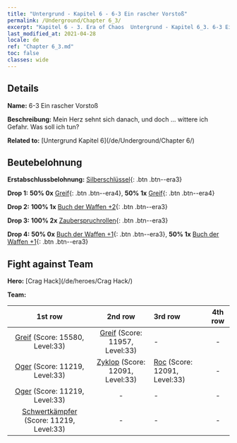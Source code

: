```yaml
---
title: "Untergrund - Kapitel 6 - 6-3 Ein rascher Vorstoß"
permalink: /Underground/Chapter 6_3/
excerpt: "Kapitel 6 - 3. Era of Chaos  Untergrund - Kapitel 6_3. 6-3 Ein rascher Vorstoß"
last_modified_at: 2021-04-28
locale: de
ref: "Chapter 6_3.md"
toc: false
classes: wide
---
```


## Details

 **Name:** 6-3 Ein rascher Vorstoß

 **Beschreibung:** Mein Herz sehnt sich danach, und doch ... wittere ich Gefahr. Was soll ich tun?

 **Related to:** [Untergrund Kapitel 6](/de/Underground/Chapter 6/)

## Beutebelohnung

 **Erstabschlussbelohnung:** [Silberschlüssel](/ItemsDE/con_693/){: .btn .btn--era3}

 **Drop 1:** **50% 0x** [Greif](/ItemsDE/unt_192/){: .btn .btn--era4}, **50% 1x** [Greif](/ItemsDE/unt_192/){: .btn .btn--era4}

 **Drop 2:** **100% 1x** [Buch der Waffen +2](/ItemsDE/mat_32/){: .btn .btn--era3}

 **Drop 3:** **100% 2x** [Zauberspruchrollen](/ItemsDE/con_694/){: .btn .btn--era3}

 **Drop 4:** **50% 0x** [Buch der Waffen +1](/ItemsDE/mat_25/){: .btn .btn--era3}, **50% 1x** [Buch der Waffen +1](/ItemsDE/mat_25/){: .btn .btn--era3}


## Fight against Team
 **Hero:** [Crag Hack](/de/heroes/Crag Hack/)

 **Team:**


  | 1st row | 2nd row | 3rd row | 4th row |
  |:----:|:----:|:----|:----:|
  | [Greif](/de/units/Griffin/) (Score: 15580, Level:33)  | [Greif](/de/units/Griffin/) (Score: 11957, Level:33)  | - | - |
  | [Oger](/de/units/Ogre/) (Score: 11219, Level:33)  | [Zyklop](/de/units/Cyclops/) (Score: 12091, Level:33)  | [Roc](/de/units/Roc/) (Score: 12091, Level:33)  | - |
  | [Oger](/de/units/Ogre/) (Score: 11219, Level:33)  | - | - | - |
  | [Schwertkämpfer](/de/units/Swordsman/) (Score: 11219, Level:33)  | - | - | - |


